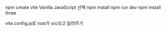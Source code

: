 npm create vite
Vanilla JavaScript 선택
npm install
npm run dev
npm install three

vite.config.js로 root가 src라고 알려주기
